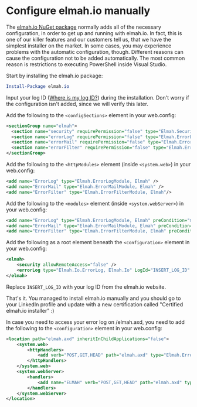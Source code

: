# Configure elmah.io manuallyThe [elmah.io NuGet package](https://www.nuget.org/packages/elmah.io/) normally adds all of the necessary configuration, in order to get up and running with elmah.io. In fact, this is one of our killer features and our customers tell us, that we have the simplest installer on the market. In some cases, you may experience problems with the automatic configuration, though. Different reasons can cause the configuration not to be added automatically. The most common reason is restrictions to executing PowerShell inside Visual Studio.Start by installing the elmah.io package:```powershellInstall-Package elmah.io```Input your log ID ([Where is my log ID?](https://docs.elmah.io/where-is-my-log-id/)) during the installation. Don't worry if the configuration isn't added, since we will verify this later.Add the following to the ```<configSections>``` element in your web.config:```xml<sectionGroup name="elmah">  <section name="security" requirePermission="false" type="Elmah.SecuritySectionHandler, Elmah" />  <section name="errorLog" requirePermission="false" type="Elmah.ErrorLogSectionHandler, Elmah" />  <section name="errorMail" requirePermission="false" type="Elmah.ErrorMailSectionHandler, Elmah" />  <section name="errorFilter" requirePermission="false" type="Elmah.ErrorFilterSectionHandler, Elmah" /></sectionGroup>```Add the following to the ```<httpModules>``` element (inside ```<system.web>```) in your web.config:```xml<add name="ErrorLog" type="Elmah.ErrorLogModule, Elmah" /><add name="ErrorMail" type="Elmah.ErrorMailModule, Elmah" /><add name="ErrorFilter" type="Elmah.ErrorFilterModule, Elmah"/>```Add the following to the ```<modules>``` element (inside ```<system.webServer>```) in your web.config:```xml<add name="ErrorLog" type="Elmah.ErrorLogModule, Elmah" preCondition="managedHandler" /><add name="ErrorMail" type="Elmah.ErrorMailModule, Elmah" preCondition="managedHandler" /><add name="ErrorFilter" type="Elmah.ErrorFilterModule, Elmah" preCondition="managedHandler" />```Add the following as a root element beneath the ```<configuration>``` element in your web.config:```xml<elmah>    <security allowRemoteAccess="false" />    <errorLog type="Elmah.Io.ErrorLog, Elmah.Io" LogId="INSERT_LOG_ID" /></elmah>```Replace ```INSERT_LOG_ID``` with your log ID from the elmah.io website.That's it. You managed to install elmah.io manually and you should go to your LinkedIn profile and update with a new certification called "Certified elmah.io installer" :)In case you need to access your error log on /elmah.axd, you need to add the following to the ```<configuration>``` element in your web.config:```xml<location path="elmah.axd" inheritInChildApplications="false">    <system.web>        <httpHandlers>            <add verb="POST,GET,HEAD" path="elmah.axd" type="Elmah.ErrorLogPageFactory, Elmah" />        </httpHandlers>    </system.web>    <system.webServer>        <handlers>            <add name="ELMAH" verb="POST,GET,HEAD" path="elmah.axd" type="Elmah.ErrorLogPageFactory, Elmah" preCondition="integratedMode" />        </handlers>    </system.webServer></location>```